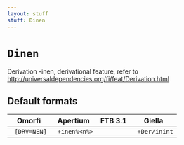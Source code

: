 ```yaml
---
layout: stuff
stuff: Dinen
---
```

# ` Dinen `

Derivation -inen, derivational feature, refer to http://universaldependencies.org/fi/feat/Derivation.html

## Default formats
| Omorfi | Apertium | FTB 3.1 | Giella |
|:------:|:--------:|:-------:|:------:|
| ` [DRV=NEN]` | ` +inen%<n%>` | ` ` | ` +Der/inint`  |
